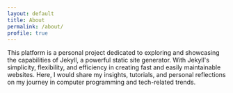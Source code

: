 ```yaml
---
layout: default
title: About
permalink: /about/
profile: true
---
```


This platform is a personal project dedicated to exploring and showcasing the capabilities of Jekyll, a powerful static site generator.
With Jekyll's simplicity, flexibility, and efficiency in creating fast and easily maintainable websites.
Here, I would share my insights, tutorials, and personal reflections on my journey in computer programming and tech-related trends.

